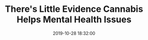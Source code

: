 ---
_external_link: https://time.com/5710682/cannabis-marijuana-mental-health/
archived_url: https://web.archive.org/web/20210616181838/https://time.com/5710682/cannabis-marijuana-mental-health/
article: 'Marijuana is more mainstream than its ever been. A growing number of states
  are legalizing it medicinally and recreationally; millions of people are vaping
  products that contain the compound THC (potentially to the detriment of their health);
  and non-psychoactive CBD is in everything from beauty products to seltzer water.
  This spring, Google searches for CBD exceeded searches for buzzy health topics like
  acupuncture, apple cider vinegar and meditation, according to a recent JAMA Network
  Open analysis. The problem: Even though many consumers turn to cannabis compounds,
  known as cannabinoids, to soothe issues like depression and anxiety, these substances
  dont seem to do much for mental health, according to a new research review published
  in the journal Lancet Psychiatry. A team of Australian researchers analyzed the
  results of 83 prior studies that looked at medicinal cannabinoids effects on mental
  health and neurological conditions, including depression, anxiety, Tourette syndrome,
  ADHD, PTSD and psychosis. While they found positive results here and there--some
  studies showed evidence that pharmaceutical CBD-THC could lessen symptoms of anxiety
  and certain symptoms of PTSD, while another found limited benefits from taking CBD
  for psychosis--overall, the literature provided "little evidence for the effectiveness
  of pharmaceutical CBD or medicinal cannabis for the treatment of any of these mental
  health disorders," the authors write. Even the positive results may not be directly
  linked to cannabis. The authors note that medicinal marijuana is often prescribed
  to patients for whom depression and anxiety are secondary conditions--that is, a
  chronic disease may be their "primary" diagnosis--which makes it hard to see how,
  exactly, the drug is helping. Marijuana could, for example, lessen chronic pain
  or nausea, which then leads to a reduction in mental health symptoms. Thats a good
  outcome, of course, but it doesnt necessarily mean that marijuana is directly treating
  depression or anxiety. Plus, many people arent using pharmaceutical-grade cannabinoids,
  and a body of research suggests non-medicinal cannabis use can worsen mental health
  symptoms, the authors note. The THC and CBD products available to most consumers
  are also notoriously under-regulated. Marijuanas legality varies from state to state,
  creating an active black and gray market, and most cannabis-derived products do
  not fall under the Food and Drug Administrations purview. (The FDA did approve an
  epilepsy treatment containing CBD last year.) Though the agency tries to step in
  when brands make unauthorized health claims or inaccurately label their products,
  as many do, its hard to keep pace with the number of products hitting the market.
  The review also exposed just how little research has been done on cannabinoids and
  mental health. The researchers struggled to find studies specifically looking at
  CBD and depression and anxiety, for example, even though many people use it to self-treat
  that condition. While some people may see a positive effect--either placebo or otherwise--after
  using cannabinoids, the evidence to support their therapeutic use for mental health
  problems just isnt there yet, as the latest review shows. Get our Health Newsletter.
  Sign up to receive the latest health and science news, plus answers to wellness
  questions and expert tips. Please enter a valid email address. * The request timed
  out and you did not successfully sign up. Please attempt to sign up again. Sign
  Up Now An unexpected error has occurred with your sign up. Please try again later.
  Check the box if you do not wish to receive promotional offers via email from TIME.
  You can unsubscribe at any time. By signing up you are agreeing to our Terms of
  Service and Privacy Policy . This site is protected by reCAPTCHA and the Google
  Privacy Policy and Terms of Service apply. Thank you! For your security, we''ve
  sent a confirmation email to the address you entered. Click the link to confirm
  your subscription and begin receiving our newsletters. If you don''t get the confirmation
  within 10 minutes, please check your spam folder. Write to Jamie Ducharme at jamie.ducharme@time.com.'
date: '2019-10-28 18:32:00'
description: There's little evidence that cannabis, and compounds CBD and THC, relieve
  symptoms of depression, anxiety and other mental health issues.
headline: There's Little Evidence Cannabis Helps Mental Health Issues
image:
  focal_point: Smart
original_url: https://time.com/5710682/cannabis-marijuana-mental-health/
outline_html: '<p>Marijuana is more mainstream than it&rsquo;s ever been. A <a href="https://time.com/5090018/americans-support-legalizing-marijuana/">growing
  number of states</a> are legalizing it medicinally and recreationally; millions
  of people are vaping products that contain the compound THC (potentially to the
  <a href="https://time.com/5688229/cdc-thc-vaping-deaths/">detriment of their health</a>);
  and non-psychoactive <a href="https://time.com/5516745/cbd-oil-legal-healthy/">CBD</a>
  is in everything from beauty products to seltzer water. This spring, Google searches
  for CBD exceeded searches for buzzy health topics like <a href="https://time.com/4383611/acupuncture-alternative-medicine-pain/">acupuncture</a>,
  <a href="https://time.com/4590941/apple-cider-vinegar-health-benefits/">apple cider
  vinegar</a> and <a href="https://time.com/5447850/yoga-meditation-more-popular/">meditation</a>,
  according to a recent <a href="https://jamanetwork.com/journals/jamanetworkopen/fullarticle/2753393?utm_source=For_The_Media&utm_medium=referral&utm_campaign=ftm_links&utm_term=102319"><em>JAMA
  Network Open</em> analysis</a>.</p>

  <p>The problem: Even though many consumers turn to cannabis compounds, known as
  cannabinoids, to soothe issues like depression and anxiety, these substances don&rsquo;t
  seem to do much for mental health, according to <a href="https://www.thelancet.com/journals/lanpsy/article/PIIS2215-0366(19)30401-8/fulltext">a
  new research review</a> published in the journal <em>Lancet Psychiatry. </em></p>

  <p>A team of Australian researchers analyzed the results of 83 prior studies that
  looked at medicinal cannabinoids&rsquo; effects on mental health and neurological
  conditions, including depression, anxiety, Tourette syndrome, ADHD, PTSD and psychosis.
  While they found positive results here and there&mdash;some studies showed evidence
  that pharmaceutical CBD-THC could lessen symptoms of anxiety and certain symptoms
  of PTSD, while another found limited benefits from taking CBD for psychosis&mdash;overall,
  the literature provided &ldquo;little evidence for the effectiveness of pharmaceutical
  CBD or medicinal cannabis for the treatment of any of these mental health disorders,&rdquo;
  the authors write.</p>

  <p>Even the positive results may not be directly linked to cannabis. The authors
  note that medicinal marijuana is often prescribed to patients for whom depression
  and anxiety are secondary conditions&mdash;that is, a chronic disease may be their
  &ldquo;primary&rdquo; diagnosis&mdash;which makes it hard to see how, exactly, the
  drug is helping. Marijuana could, for example, <a href="https://time.com/5430844/medical-marijuana-cancer-treatment/">lessen
  chronic pain or nausea</a>, which then leads to a reduction in mental health symptoms.
  That&rsquo;s a good outcome, of course, but it doesn&rsquo;t necessarily mean that
  marijuana is directly treating depression or anxiety.</p>

  <p>Plus, many people aren&rsquo;t using pharmaceutical-grade cannabinoids, and a
  body of research suggests non-medicinal cannabis use can worsen mental health symptoms,
  the authors note. The THC and CBD products available to most consumers are also
  <a href="https://time.com/5670147/vaping-marijuana-lung-disease/">notoriously under-regulated</a>.
  Marijuana&rsquo;s legality varies from state to state, creating an active black
  and gray market, and most cannabis-derived products do not fall under the Food and
  Drug Administration&rsquo;s purview. (The <a href="https://time.com/5322469/epidiolex-marijuana-drug/">FDA
  did approve</a> an epilepsy treatment containing CBD last year.) Though the <a href="https://www.fda.gov/news-events/public-health-focus/warning-letters-and-test-results-cannabidiol-related-products">agency
  tries to step in</a> when brands make unauthorized health claims or inaccurately
  label their products, as many do, it&rsquo;s hard to keep pace with the number of
  products hitting the market.</p>

  <p>The review also exposed just how little research has been done on cannabinoids
  and mental health. The researchers struggled to find studies specifically looking
  at CBD and depression and anxiety, for example, even though many people use it to
  self-treat that condition.</p>

  <p>While some people may see a positive effect&mdash;either <a href="https://time.com/5392687/placebo-effect-pain/">placebo</a>
  or otherwise&mdash;after using cannabinoids, the evidence to support their therapeutic
  use for mental health problems just isn&rsquo;t there yet, as the latest review
  shows.</p>

  <figure><a data-location="article-end" href="https://time.com/subscribe-end-article"><img
  src="https://time.com/img/red-arrow.png"></img></a></figure>

  <h3>SHARE THIS STORY</h3>'
outline_img: https://www.google.com/s2/favicons?domain=time.com
publication: Time
summary: A team of Australian researchers analyzed the results of 83 prior studies
  that looked at medicinal cannabinoids effects on mental health and neurological
  conditions, including depression, anxiety, Tourette syndrome, ADHD, PTSD and psychosis.
  Marijuana could, for example, lessen chronic pain or nausea, which then leads to
  a reduction in mental...
title: There's Little Evidence Cannabis Helps Mental Health Issues

---